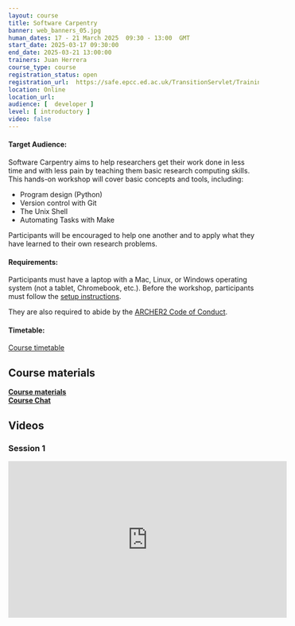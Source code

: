 ```yaml
---
layout: course
title: Software Carpentry
banner: web_banners_05.jpg 
human_dates: 17 - 21 March 2025  09:30 - 13:00  GMT
start_date: 2025-03-17 09:30:00
end_date: 2025-03-21 13:00:00
trainers: Juan Herrera
course_type: course
registration_status: open
registration_url:  https://safe.epcc.ed.ac.uk/TransitionServlet/TrainingCourse/250317-software-carpentry
location: Online
location_url: 
audience: [  developer ]
level: [ introductory ]
video: false
---
```




#### Target Audience:

Software Carpentry aims to help researchers get their work done in less time and with less pain by teaching them basic research computing skills. This hands-on workshop will cover basic concepts and tools, including:
- Program design (Python)
- Version control with Git
- The Unix Shell
- Automating Tasks with Make

Participants will be encouraged to help one another and to apply what they have learned to their own research problems.

#### Requirements:

Participants must have a laptop with a Mac, Linux, or Windows operating system (not a tablet, Chromebook, etc.).
Before the workshop, participants must follow the [setup instructions](https://epcced.github.io/2025-03-17-swc-online/#setup).

They are also required to abide by the [ARCHER2  Code of Conduct](../../../about/policies/code-of-conduct.html). 


#### Timetable:

[Course timetable](https://epcced.github.io/2025-03-17-swc-online/#schedule)


<section id="service">


<h2><a name="materials">Course materials</a></h2>



<div class="row ">	
   <div class="col-xs-6 col-sm-4">
    <a class="ar2_linkbox ar2_linkbox-green" 
       href="https://epcced.github.io/2025-03-17-swc-online/">
       <strong>Course materials</strong>
    </a>
   </div>
   <div class="col-xs-6 col-sm-4">
    <a class="ar2_linkbox ar2_linkbox-teal" 
       href="https://pad.archer2.ac.uk/p/250317-software-carpentry">
       <strong>Course Chat</strong>       
    </a>
   </div>
</div>
		


		
<h2><a name="videos">Videos</a></h2>

<h3>Session 1</h3>

<div>
	<iframe title="Video" width="560" height="315" src="https://www.youtube.com/embed/Huss08QYtUE" frameborder="0" allow="accelerometer; autoplay; encrypted-media; gyroscope; picture-in-picture" allowfullscreen></iframe>
</div>


<!-- 

<h3>Session 2</h3>

<div>
	<iframe title="Video" width="560" height="315" src="https://www.youtube.com/embed/xxxxxxxxxxx" frameborder="0" allow="accelerometer; autoplay; encrypted-media; gyroscope; picture-in-picture" allowfullscreen></iframe>
</div>

<h3>Session 3</h3>

<div>
	<iframe title="Video" width="560" height="315" src="https://www.youtube.com/embed/xxxxxxxxxxx" frameborder="0" allow="accelerometer; autoplay; encrypted-media; gyroscope; picture-in-picture" allowfullscreen></iframe>
</div>

<h3>Session 4</h3>

<div>
	<iframe title="Video" width="560" height="315" src="https://www.youtube.com/embed/xxxxxxxxxxx" frameborder="0" allow="accelerometer; autoplay; encrypted-media; gyroscope; picture-in-picture" allowfullscreen></iframe>
</div>

<h3>Session 5</h3>

<div>
	<iframe title="Video" width="560" height="315" src="https://www.youtube.com/embed/xxxxxxxxxxx" frameborder="0" allow="accelerometer; autoplay; encrypted-media; gyroscope; picture-in-picture" allowfullscreen></iframe>
</div>

 -->



<!--


<h2><a name="feedback">Feedback</a></h2>


    <div class="row ">	

      <div class="col-xs-6 col-sm-4">
        <a class="ar2_linkbox ar2_linkbox-teal" 

           href="../../feedback/?course=250317-software-carpentry" 

		>
          <strong>Feedback</strong><br/>
          Please let us know what was great about this course and anything we can improve
        </a>
      </div>
    </div>
		
	
-->
 
</section>


